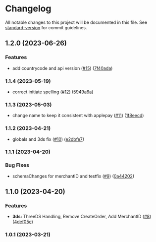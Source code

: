 # Changelog

All notable changes to this project will be documented in this file. See [standard-version](https://github.com/conventional-changelog/standard-version) for commit guidelines.

## 1.2.0 (2023-06-26)


### Features

* add countrycode and api version ([#15](https://github.com/paypal/paypal-googlepay-component/issues/15)) ([7f40ada](https://github.com/paypal/paypal-googlepay-component/commit/7f40adae3ed17d362af9456dc49f8b7b90536296))

### 1.1.4 (2023-05-19)


* correct initiate spelling ([#12](https://github.com/paypal/paypal-googlepay-component/issues/12)) ([5949a6a](https://github.com/paypal/paypal-googlepay-component/commit/5949a6af1b18285b126414915c108b0053986b8c))

### 1.1.3 (2023-05-03)


* change name to keep it consistent with applepay ([#11](https://github.com/paypal/paypal-googlepay-component/issues/11)) ([1f8eecd](https://github.com/paypal/paypal-googlepay-component/commit/1f8eecdf02a8ca6b0014628732e7d5f9f85aa40d))

### 1.1.2 (2023-04-21)


* globals and 3ds fix ([#10](https://github.com/paypal/paypal-googlepay-component/issues/10)) ([e2dbfe7](https://github.com/paypal/paypal-googlepay-component/commit/e2dbfe7171a8f78933c63190fc70f8a8a3605ba2))

### 1.1.1 (2023-04-20)


### Bug Fixes

* schemaChanges for merchantID and testfix ([#9](https://github.com/paypal/paypal-googlepay-component/issues/9)) ([0a44202](https://github.com/paypal/paypal-googlepay-component/commit/0a4420213d09dd4f20614f7254b3fa65f7c6816e))

## 1.1.0 (2023-04-20)


### Features

* **3ds:** ThreeDS Handling, Remove CreateOrder, Add MerchantID  ([#8](https://github.com/paypal/paypal-googlepay-component/issues/8)) ([4def05e](https://github.com/paypal/paypal-googlepay-component/commit/4def05e9569628286bd137891c78071125a547d5))

### 1.0.1 (2023-03-21)
